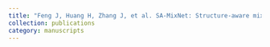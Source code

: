 ```yaml
---
title: "Feng J, Huang H, Zhang J, et al. SA-MixNet: Structure-aware mixup and invariance learning for scribble-supervised road extraction in remote sensing images[J]. IEEE Transactions on Geoscience and Remote Sensing, 2024."
collection: publications
category: manuscripts
---
```

